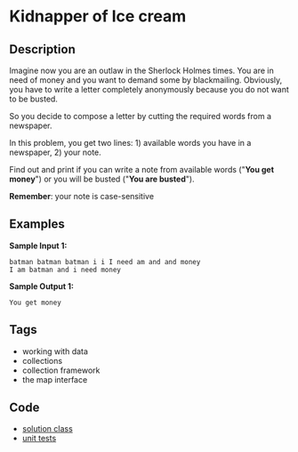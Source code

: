 # Kidnapper of Ice cream

## Description
Imagine now you are an outlaw in the Sherlock Holmes times. You are in need of money and you want to demand some by blackmailing. Obviously, you have to write a letter completely anonymously because you do not want to be busted.

So you decide to compose a letter by cutting the required words from a newspaper.

In this problem, you get two lines: 1) available words you have in a newspaper, 2) your note.

Find out and print if you can write a note from available words ("**You get money**") or you will be busted ("**You are busted**").

**Remember**: your note is case-sensitive

## Examples
**Sample Input 1:**
```console
batman batman batman i i I need am and and money
I am batman and i need money
```

**Sample Output 1:**
```console
You get money
```

## Tags
- working with data
- collections
- collection framework
- the map interface

## Code
- [solution class](./src/main/java/Solution.java)
- [unit tests](./src/test/java/SomeParamTest.java)